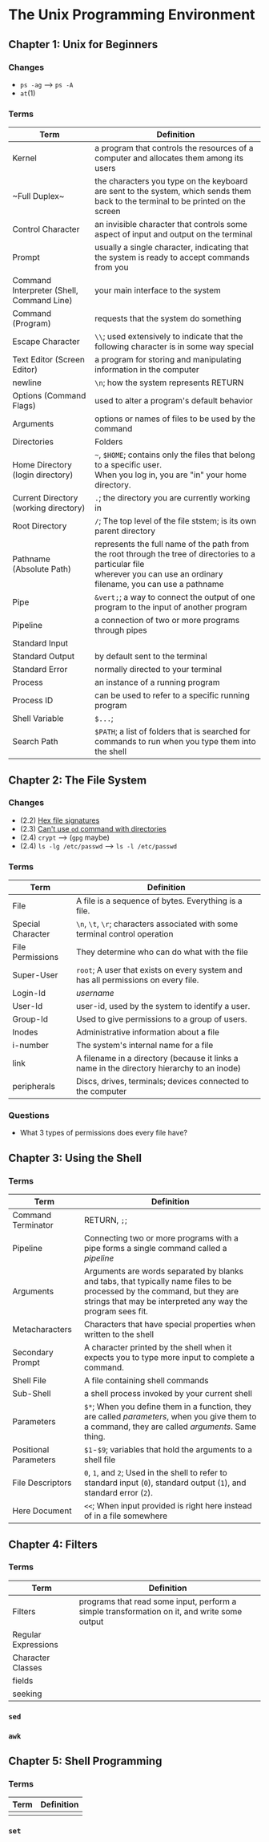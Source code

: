 # The Unix Programming Environment

## Chapter 1: Unix for Beginners

### Changes
- `ps -ag` --> `ps -A`
- `at`(1)

### Terms

|                   Term                    |                                                                                    Definition                                                                                     |
| ----------------------------------------- | --------------------------------------------------------------------------------------------------------------------------------------------------------------------------------- |
| Kernel                                    | a program that controls the resources of a computer and allocates them among its users                                                                                            |
| ~Full Duplex~                             | the characters you type on the keyboard are sent to the system, which sends them back to the terminal to be printed on the screen                                                 |
| Control Character                         | an invisible character that controls some aspect of input and output on the terminal                                                                                              |
| Prompt                                    | usually a single character, indicating that the system is ready to accept commands from you                                                                                       |
| Command Interpreter (Shell, Command Line) | your main interface to the system                                                                                                                                                 |
| Command (Program)                         | requests that the system do something                                                                                                                                             |
| Escape Character                          | `\\`; used extensively to indicate that the following character is in some way special                                                                                            |
| Text Editor (Screen Editor)               | a program for storing and manipulating information in the computer                                                                                                                |
| newline                                   | `\n`;  how the system represents RETURN                                                                                                                                           |
| Options (Command Flags)                   | used to alter a program's default behavior                                                                                                                                        |
| Arguments                                 | options or names of files to be used by the command                                                                                                                               |
| Directories                               | Folders                                                                                                                                                                           |
| Home Directory (login directory)          | `~`, `$HOME`; contains only the files that belong to a specific user. <br/> When you log in, you are "in" your home directory.                                                    |
| Current Directory (working directory)     | `.`; the directory you are currently working in                                                                                                                                   |
| Root Directory                            | `/`; The top level of the file ststem; is its own parent directory                                                                                                                |
| Pathname (Absolute Path)                  | represents the full name of the path from the root through the tree of directories to a particular file   <br/> wherever you can use an ordinary filename, you can use a pathname |
| Pipe                                      | `&vert;`;   a way to connect the output of one program to the input of another program                                                                                            |
| Pipeline                                  | a connection of two or more programs through pipes                                                                                                                                |
| Standard Input                            |                                                                                                                                                                                   |
| Standard Output                           | by default sent to the terminal                                                                                                                                                   |
| Standard Error                            | normally directed to your terminal                                                                                                                                                |
| Process                                   | an instance of a running program                                                                                                                                                  |
| Process ID                                | can be used to refer to a specific running program                                                                                                                                |
| Shell Variable                            | `$...`;                                                                                                                                                                           |
| Search Path                               | `$PATH`; a list of folders that is searched for commands to run when you type them into the shell                                                                                 |

## Chapter 2: The File System

### Changes
- (2.2) [Hex file signatures](https://en.wikipedia.org/wiki/List_of_file_signatures)
- (2.3) [Can't use `od` command with directories](https://unix.stackexchange.com/questions/173849/cant-use-od-command-with-directories)
- (2.4) `crypt` --> (`gpg` maybe)
- (2.4) `ls -lg /etc/passwd` --> `ls -l /etc/passwd`

### Terms 

| Term              | Definition                                                                                 |
| ----------------- | ---------------------------------------------------------------------------------          |
| File              | A file is a sequence of bytes. Everything is a file.                                       |
| Special Character | `\n`, `\t`, `\r`; characters associated with some terminal control operation               |
| File Permissions  | They determine who can do what with the file                                               |
| Super-User        | `root`; A user that exists on every system and has all permissions on every file.          |
| Login-Id          | *username*                                                                                 |
| User-Id           | user-id, used by the system to identify a user.                                            |
| Group-Id          | Used to give permissions to a group of users.                                              |
| Inodes            | Administrative information about a file                                                    |
| i-number          | The system's internal name for a file                                                      |
| link              | A filename in a directory (because it links a name in the directory hierarchy to an inode) |
| peripherals       | Discs, drives, terminals; devices connected to the computer                                |

### Questions
- What 3 types of permissions does every file have?

## Chapter 3: Using the Shell

### Terms

|         Term          |                                                                                       Definition                                                                                       |
| --------------------- | -------------------------------------------------------------------------------------------------------------------------------------------------------------------------------------- |
| Command Terminator    | RETURN, `;`;                                                                                                                                                                           |
| Pipeline              | Connecting two or more programs with a pipe forms a single command called a *pipeline*                                                                                                 |
| Arguments             | Arguments are words separated by blanks and tabs, that typically name files to be processed by the command, but they are strings that may be interpreted any way the program sees fit. |
| Metacharacters        | Characters that have special properties when written to the shell                                                                                                                      |
| Secondary Prompt      | A character printed by the shell when it expects you to type more input to complete a command.                                                                                         |
| Shell File            | A file containing shell commands                                                                                                                                                       |
| Sub-Shell             | a shell process invoked by your current shell                                                                                                                                          |
| Parameters            | `$*`; When you define them in a function, they are called *parameters*, when you give them to a command, they are called *arguments*. Same thing.                                      |
| Positional Parameters | `$1`-`$9`; variables that hold the arguments to a shell file                                                                                                                           |
| File Descriptors      | `0`, `1`, and `2`; Used in the shell to refer to standard input (`0`), standard output (`1`), and standard error (`2`).                                                                |
| Here Document         | `<<`; When input provided is right here instead of in a file somewhere                                                                                                                 |

## Chapter 4: Filters

### Terms

| Term                | Definition                                                                                  |
|---------------------|---------------------------------------------------------------------------------------------|
| Filters             | programs that read some input, perform a simple transformation on it, and write some output |
| Regular Expressions |                                                                                             |
| Character Classes   |                                                                                             |
| fields              |                                                                                             |
| seeking             |                                                                                             |


### `sed`

### `awk`


## Chapter 5: Shell Programming

### Terms

| Term | Definition |
|------|------------|
|      |            |

### `set`


